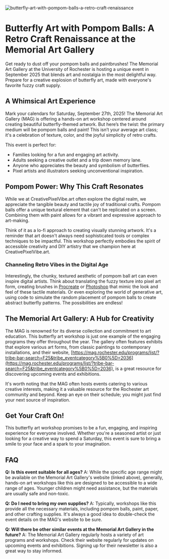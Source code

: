 ![butterfly-art-with-pompom-balls-a-retro-craft-renaissance](https://images.pexels.com/photos/10282712/pexels-photo-10282712.jpeg?auto=compress&cs=tinysrgb&fit=crop&h=627&w=1200)

# Butterfly Art with Pompom Balls: A Retro Craft Renaissance at the Memorial Art Gallery

Get ready to dust off your pompom balls and paintbrushes! The Memorial Art Gallery at the University of Rochester is hosting a unique event in September 2025 that blends art and nostalgia in the most delightful way. Prepare for a creative explosion of butterfly art, made with everyone's favorite fuzzy craft supply.

## A Whimsical Art Experience

Mark your calendars for Saturday, September 27th, 2025! The Memorial Art Gallery (MAG) is offering a hands-on art workshop centered around creating beautiful butterfly-themed artwork. But here’s the twist: the primary medium will be pompom balls and paint! This isn’t your average art class; it's a celebration of texture, color, and the joyful simplicity of retro crafts.

This event is perfect for:

*   Families looking for a fun and engaging art activity.
*   Adults seeking a creative outlet and a trip down memory lane.
*   Anyone who appreciates the beauty and symbolism of butterflies.
*   Pixel artists and illustrators seeking unconventional inspiration.

## Pompom Power: Why This Craft Resonates

While we at CreativePixelVibe.art often explore the digital realm, we appreciate the tangible beauty and tactile joy of traditional crafts. Pompom balls offer a unique textural element that can't be replicated on a screen. Combining them with paint allows for a vibrant and expressive approach to art-making. 

Think of it as a lo-fi approach to creating visually stunning artwork. It's a reminder that art doesn't always need sophisticated tools or complex techniques to be impactful. This workshop perfectly embodies the spirit of accessible creativity and DIY artistry that we champion here at CreativePixelVibe.art.

### Channeling Retro Vibes in the Digital Age

Interestingly, the chunky, textured aesthetic of pompom ball art can even inspire digital artists. Think about translating the fuzzy texture into pixel art form, creating brushes in [Procreate](https://procreate.art/) or [Photoshop](https://www.adobe.com/products/photoshop.html) that mimic the look and feel of these tactile materials. Or even exploring the world of generative art, using code to simulate the random placement of pompom balls to create abstract butterfly patterns. The possibilities are endless!

## The Memorial Art Gallery: A Hub for Creativity

The MAG is renowned for its diverse collection and commitment to art education. This butterfly art workshop is just one example of the engaging programs they offer throughout the year. The gallery often features exhibits that explore various art forms, from classic paintings to contemporary installations, and their website, [https://mag.rochester.edu/programs/list/?tribe-bar-search=F25&tribe_eventcategory%5B0%5D=2036](https://mag.rochester.edu/programs/list/?tribe-bar-search=F25&tribe_eventcategory%5B0%5D=2036), is a great resource for discovering upcoming events and exhibitions.

It's worth noting that the MAG often hosts events catering to various creative interests, making it a valuable resource for the Rochester art community and beyond. Keep an eye on their schedule; you might just find your next source of inspiration.

## Get Your Craft On!

This butterfly art workshop promises to be a fun, engaging, and inspiring experience for everyone involved. Whether you're a seasoned artist or just looking for a creative way to spend a Saturday, this event is sure to bring a smile to your face and a spark to your imagination.

## FAQ

**Q: Is this event suitable for all ages?**
A: While the specific age range might be available on the Memorial Art Gallery's website (linked above), generally, hands-on art workshops like this are designed to be accessible to a wide range of ages. Younger children might need assistance, but the materials are usually safe and non-toxic.

**Q: Do I need to bring my own supplies?**
A: Typically, workshops like this provide all the necessary materials, including pompom balls, paint, paper, and other crafting supplies. It's always a good idea to double-check the event details on the MAG's website to be sure.

**Q: Will there be other similar events at the Memorial Art Gallery in the future?**
A: The Memorial Art Gallery regularly hosts a variety of art programs and workshops. Check their website regularly for updates on upcoming events and exhibitions. Signing up for their newsletter is also a great way to stay informed.

